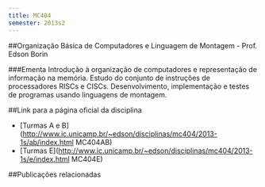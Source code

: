 ```yaml
---
title: MC404
semester: 2013s2
---
```


##Organização Básica de Computadores e Linguagem de Montagem - Prof. Edson Borin

###Ementa
Introdução à organização de computadores e representação de informação na
memória. Estudo do conjunto de instruções de processadores RISCs e CISCs.
Desenvolvimento, implementação e testes de programas usando linguagens de
montagem.


##Link para a página oficial da disciplina

 - [Turmas A e B](http://www.ic.unicamp.br/~edson/disciplinas/mc404/2013-1s/ab/index.html MC404AB)
 - [Turmas E](http://www.ic.unicamp.br/~edson/disciplinas/mc404/2013-1s/e/index.html MC404E)

##Publicações relacionadas

